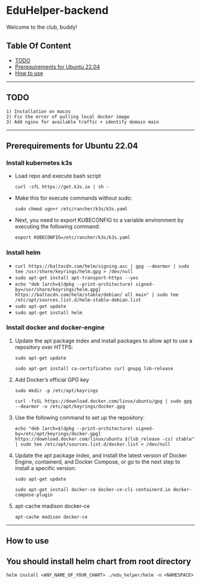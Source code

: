 # EduHelper-backend


Welcome to the club, buddy!


## Table Of Content

- [TODO](#todo)
- [Prerequirements for Ubuntu 22.04](#prerequirements-for-ubuntu-2204)
- [How to use](#how-to-use)

---

## TODO

    1) Installation on macos
    2) Fix the error of pulling local docker image
    3) Add nginx for available traffic + identify domain main

---

## Prerequirements for Ubuntu 22.04

### Install kubernetes k3s

- Load repo and execute bash script

    ```curl -sfL https://get.k3s.io | sh -```
   
- Make this for execute commands without sudo:

    ```sudo chmod ugo+r /etc/rancher/k3s/k3s.yaml```

- Next, you need to export KUBECONFIG to a variable environment by executing the following command: 

    ```export KUBECONFIG=/etc/rancher/k3s/k3s.yaml```

### Install helm

-
    ```curl https://baltocdn.com/helm/signing.asc | gpg --dearmor | sudo tee /usr/share/keyrings/helm.gpg > /dev/null```
-
    ```sudo apt-get install apt-transport-https --yes```
-
    ```echo "deb [arch=$(dpkg --print-architecture) signed-by=/usr/share/keyrings/helm.gpg] https://baltocdn.com/helm/stable/debian/ all main" | sudo tee /etc/apt/sources.list.d/helm-stable-debian.list```
-
    ```sudo apt-get update```
-
    ```sudo apt-get install helm```

### Install docker and docker-engine

1. Update the apt package index and install packages to allow apt to use a repository over HTTPS:

    ```sudo apt-get update```

    ```sudo apt-get install ca-certificates curl gnupg lsb-release```

2. Add Docker’s official GPG key

    ```sudo mkdir -p /etc/apt/keyrings```

    ```curl -fsSL https://download.docker.com/linux/ubuntu/gpg | sudo gpg --dearmor -o /etc/apt/keyrings/docker.gpg```

3. Use the following command to set up the repository:

    ```echo "deb [arch=$(dpkg --print-architecture) signed-by=/etc/apt/keyrings/docker.gpg] https://download.docker.com/linux/ubuntu $(lsb_release -cs) stable" | sudo tee /etc/apt/sources.list.d/docker.list > /dev/null```

4. Update the apt package index, and install the latest version of Docker Engine, containerd, and Docker Compose, 
   or go to the next step to install a specific version:

    ```sudo apt-get update```

    ```sudo apt-get install docker-ce docker-ce-cli containerd.io docker-compose-plugin```

5. apt-cache madison docker-ce

    ```apt-cache madison docker-ce```

---

## How to use

You should install helm chart from root directory
-
    helm install <ANY_NAME_OF_YOUR_CHART> ./edu_helper/helm -n <NAMESPACE>

